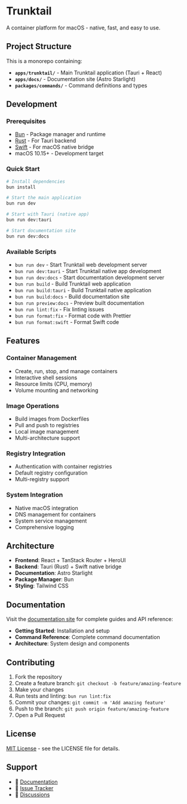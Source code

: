# Trunktail

A container platform for macOS - native, fast, and easy to use.

## Project Structure

This is a monorepo containing:

- **`apps/trunktail/`** - Main Trunktail application (Tauri + React)
- **`apps/docs/`** - Documentation site (Astro Starlight)
- **`packages/commands/`** - Command definitions and types

## Development

### Prerequisites

- [Bun](https://bun.sh/) - Package manager and runtime
- [Rust](https://rustup.rs/) - For Tauri backend
- [Swift](https://swift.org/) - For macOS native bridge
- macOS 10.15+ - Development target

### Quick Start

```bash
# Install dependencies
bun install

# Start the main application
bun run dev

# Start with Tauri (native app)
bun run dev:tauri

# Start documentation site
bun run dev:docs
```

### Available Scripts

- `bun run dev` - Start Trunktail web development server
- `bun run dev:tauri` - Start Trunktail native app development
- `bun run dev:docs` - Start documentation development server
- `bun run build` - Build Trunktail web application
- `bun run build:tauri` - Build Trunktail native application
- `bun run build:docs` - Build documentation site
- `bun run preview:docs` - Preview built documentation
- `bun run lint:fix` - Fix linting issues
- `bun run format:fix` - Format code with Prettier
- `bun run format:swift` - Format Swift code

## Features

### Container Management

- Create, run, stop, and manage containers
- Interactive shell sessions
- Resource limits (CPU, memory)
- Volume mounting and networking

### Image Operations

- Build images from Dockerfiles
- Pull and push to registries
- Local image management
- Multi-architecture support

### Registry Integration

- Authentication with container registries
- Default registry configuration
- Multi-registry support

### System Integration

- Native macOS integration
- DNS management for containers
- System service management
- Comprehensive logging

## Architecture

- **Frontend**: React + TanStack Router + HeroUI
- **Backend**: Tauri (Rust) + Swift native bridge
- **Documentation**: Astro Starlight
- **Package Manager**: Bun
- **Styling**: Tailwind CSS

## Documentation

Visit the [documentation site](./apps/docs/) for complete guides and API reference:

- **Getting Started**: Installation and setup
- **Command Reference**: Complete command documentation
- **Architecture**: System design and components

## Contributing

1. Fork the repository
2. Create a feature branch: `git checkout -b feature/amazing-feature`
3. Make your changes
4. Run tests and linting: `bun run lint:fix`
5. Commit your changes: `git commit -m 'Add amazing feature'`
6. Push to the branch: `git push origin feature/amazing-feature`
7. Open a Pull Request

## License

[MIT License](LICENSE) - see the LICENSE file for details.

## Support

- 📖 [Documentation](./apps/docs/)
- 🐛 [Issue Tracker](https://github.com/trunktail/trunktail/issues)
- 💬 [Discussions](https://github.com/trunktail/trunktail/discussions)
